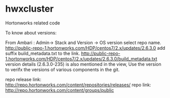 # hwxcluster
Hortonworks related code 


To know about versions:

From Ambari : Admin-> Stack and Version -> OS version select repo name.
http://public-repo-1.hortonworks.com/HDP/centos7/2.x/updates/2.6.3.0
add suffix build_metadata.txt to the link.   http://public-repo-1.hortonworks.com/HDP/centos7/2.x/updates/2.6.3.0/build_metadata.txt
version details (2.6.3.0-235) is also mentioned in the view, Use the version to verifx the versions of various components in the git. 

repo release link: http://repo.hortonworks.com/content/repositories/releases/
repo link: http://repo.hortonworks.com/content/groups/public
